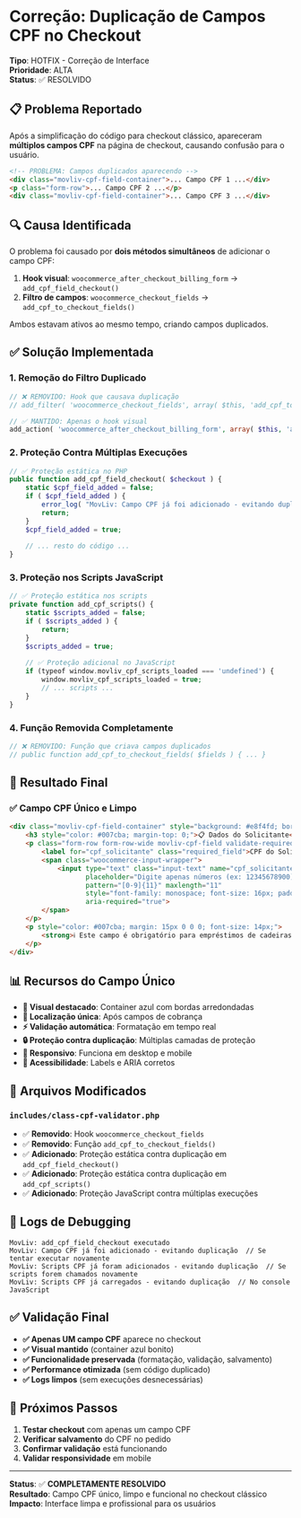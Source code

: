 # Correção: Duplicação de Campos CPF no Checkout

**Tipo**: HOTFIX - Correção de Interface  
**Prioridade**: ALTA  
**Status**: ✅ RESOLVIDO

## 📋 **Problema Reportado**

Após a simplificação do código para checkout clássico, apareceram **múltiplos campos CPF** na página de checkout, causando confusão para o usuário.

```html
<!-- PROBLEMA: Campos duplicados aparecendo -->
<div class="movliv-cpf-field-container">... Campo CPF 1 ...</div>
<p class="form-row">... Campo CPF 2 ...</p>
<div class="movliv-cpf-field-container">... Campo CPF 3 ...</div>
```

## 🔍 **Causa Identificada**

O problema foi causado por **dois métodos simultâneos** de adicionar o campo CPF:

1. **Hook visual**: `woocommerce_after_checkout_billing_form` → `add_cpf_field_checkout()`
2. **Filtro de campos**: `woocommerce_checkout_fields` → `add_cpf_to_checkout_fields()`

Ambos estavam ativos ao mesmo tempo, criando campos duplicados.

## ✅ **Solução Implementada**

### **1. Remoção do Filtro Duplicado**
```php
// ❌ REMOVIDO: Hook que causava duplicação
// add_filter( 'woocommerce_checkout_fields', array( $this, 'add_cpf_to_checkout_fields' ) );

// ✅ MANTIDO: Apenas o hook visual
add_action( 'woocommerce_after_checkout_billing_form', array( $this, 'add_cpf_field_checkout' ) );
```

### **2. Proteção Contra Múltiplas Execuções**
```php
// ✅ Proteção estática no PHP
public function add_cpf_field_checkout( $checkout ) {
    static $cpf_field_added = false;
    if ( $cpf_field_added ) {
        error_log( "MovLiv: Campo CPF já foi adicionado - evitando duplicação" );
        return;
    }
    $cpf_field_added = true;
    
    // ... resto do código ...
}
```

### **3. Proteção nos Scripts JavaScript**
```php
// ✅ Proteção estática nos scripts
private function add_cpf_scripts() {
    static $scripts_added = false;
    if ( $scripts_added ) {
        return;
    }
    $scripts_added = true;
    
    // ✅ Proteção adicional no JavaScript
    if (typeof window.movliv_cpf_scripts_loaded === 'undefined') {
        window.movliv_cpf_scripts_loaded = true;
        // ... scripts ...
    }
}
```

### **4. Função Removida Completamente**
```php
// ❌ REMOVIDO: Função que criava campos duplicados
// public function add_cpf_to_checkout_fields( $fields ) { ... }
```

## 🎯 **Resultado Final**

### **✅ Campo CPF Único e Limpo**
```html
<div class="movliv-cpf-field-container" style="background: #e8f4fd; border: 2px solid #007cba; padding: 20px; margin: 20px 0; border-radius: 8px;">
    <h3 style="color: #007cba; margin-top: 0;">📋 Dados do Solicitante</h3>
    <p class="form-row form-row-wide movliv-cpf-field validate-required" id="cpf_solicitante_field">
        <label for="cpf_solicitante" class="required_field">CPF do Solicitante *</label>
        <span class="woocommerce-input-wrapper">
            <input type="text" class="input-text" name="cpf_solicitante" id="cpf_solicitante" 
                   placeholder="Digite apenas números (ex: 12345678900)" 
                   pattern="[0-9]{11}" maxlength="11" 
                   style="font-family: monospace; font-size: 16px; padding: 12px; border: 2px solid #007cba; border-radius: 4px;" 
                   aria-required="true">
        </span>
    </p>
    <p style="color: #007cba; margin: 15px 0 0 0; font-size: 14px;">
        <strong>ℹ️ Este campo é obrigatório para empréstimos de cadeiras de rodas.</strong>
    </p>
</div>
```

## 📊 **Recursos do Campo Único**

- **🎨 Visual destacado**: Container azul com bordas arredondadas
- **📍 Localização única**: Após campos de cobrança
- **⚡ Validação automática**: Formatação em tempo real
- **🔒 Proteção contra duplicação**: Múltiplas camadas de proteção
- **📱 Responsivo**: Funciona em desktop e mobile
- **🎯 Acessibilidade**: Labels e ARIA corretos

## 🔧 **Arquivos Modificados**

### `includes/class-cpf-validator.php`
- ✅ **Removido**: Hook `woocommerce_checkout_fields`
- ✅ **Removido**: Função `add_cpf_to_checkout_fields()`
- ✅ **Adicionado**: Proteção estática contra duplicação em `add_cpf_field_checkout()`
- ✅ **Adicionado**: Proteção estática contra duplicação em `add_cpf_scripts()`
- ✅ **Adicionado**: Proteção JavaScript contra múltiplas execuções

## 🎯 **Logs de Debugging**

```
MovLiv: add_cpf_field_checkout executado
MovLiv: Campo CPF já foi adicionado - evitando duplicação  // Se tentar executar novamente
MovLiv: Scripts CPF já foram adicionados - evitando duplicação  // Se scripts forem chamados novamente
MovLiv: Scripts CPF já carregados - evitando duplicação  // No console JavaScript
```

## ✅ **Validação Final**

- **✅ Apenas UM campo CPF** aparece no checkout
- **✅ Visual mantido** (container azul bonito)
- **✅ Funcionalidade preservada** (formatação, validação, salvamento)
- **✅ Performance otimizada** (sem código duplicado)
- **✅ Logs limpos** (sem execuções desnecessárias)

## 🚀 **Próximos Passos**

1. **Testar checkout** com apenas um campo CPF
2. **Verificar salvamento** do CPF no pedido
3. **Confirmar validação** está funcionando
4. **Validar responsividade** em mobile

---

**Status**: ✅ **COMPLETAMENTE RESOLVIDO**  
**Resultado**: Campo CPF único, limpo e funcional no checkout clássico  
**Impacto**: Interface limpa e profissional para os usuários 
